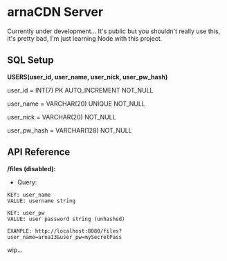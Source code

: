# arnaCDN Server
Currently under development... It's public but you shouldn't really use this, it's pretty bad, I'm just learning Node with this project.

## SQL Setup
**USERS(user_id, user_name, user_nick, user_pw_hash)**

user_id = INT(7) PK AUTO_INCREMENT NOT_NULL

user_name = VARCHAR(20) UNIQUE NOT_NULL

user_nick = VARCHAR(20) NOT_NULL

user_pw_hash = VARCHAR(128) NOT_NULL

## API Reference
**/files (disabled):**
  - Query:
```
KEY: user_name
VALUE: username string 

KEY: user_pw
VALUE: user password string (unhashed)

EXAMPLE: http://localhost:8080/files?user_name=arna13&user_pw=mySecretPass
```
wip...
